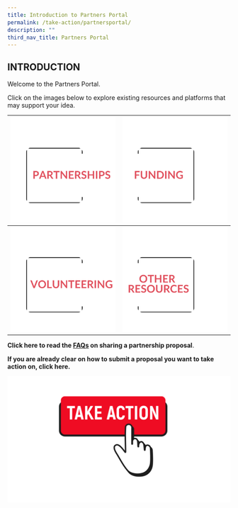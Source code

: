 ```yaml
---
title: Introduction to Partners Portal
permalink: /take-action/partnersportal/
description: ""
third_nav_title: Partners Portal
---
```

## INTRODUCTION

Welcome to the Partners Portal. 

Click on the images below to explore existing resources and platforms that may support your idea. 

| [![](/images/Partners%20portal/partnerships555.png) ](/take-action/partners-portal/partnerships/)| [![](/images/Partners%20portal/funding666.png)](/take-action/partners-portal/funding)|
| -------- | --------  |
| [![](/images/Partners%20portal/volunteeting777.png)](/take-action/partners-portal/volunteering)   | [![](/images/Partners%20portal/other%20resources%20777.png)](/take-action/partners-portal/resources)  |


**Click here to read the  [FAQs](/take-action/frequently-asked-questions/sgpo2/) on sharing a partnership proposal**.

**If you are already clear on how to submit a proposal you want to take action on, click here.**

[![](/images/take%20action.png)](https://go.gov.sg/takeactiontoday)
